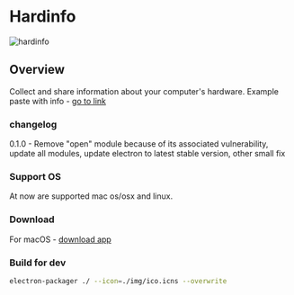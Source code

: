 # Hardinfo

![hardinfo](http://i.imgur.com/XkbgOeT.png)

## Overview

Collect and share information about your computer's hardware. Example paste with info - [go to link](https://paste.teknik.io/JDUPy)

### changelog
0.1.0 - Remove "open" module because of its associated vulnerability, update all modules, update electron to latest stable version, other small fix

### Support OS
At now are supported mac os/osx and linux. 

### Download
For macOS - [download app](https://github.com/foozzi/Hardinfo/releases/download/0.0.1/Hardinfo.app.zip)

### Build for dev
```sh
electron-packager ./ --icon=./img/ico.icns --overwrite
```

